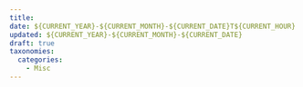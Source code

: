 ```yaml
---
title: 
date: ${CURRENT_YEAR}-${CURRENT_MONTH}-${CURRENT_DATE}T${CURRENT_HOUR}:${CURRENT_MINUTE}:${CURRENT_SECOND}+08:00
updated: ${CURRENT_YEAR}-${CURRENT_MONTH}-${CURRENT_DATE}
draft: true
taxonomies:
  categories:
    - Misc
---
```


